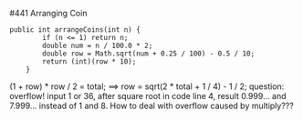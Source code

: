 \#441 Arranging Coin

```
public int arrangeCoins(int n) {
        if (n <= 1) return n;
        double num = n / 100.0 * 2;
        double row = Math.sqrt(num + 0.25 / 100) - 0.5 / 10;
        return (int)(row * 10);
    }
```
(1 + row) * row / 2 = total;
==> row = sqrt(2 * total + 1 / 4) - 1 / 2;
question:
overflow!
input 1 or 36, after square root in code line 4, result 0.999... and 7.999... instead of 1 and 8. How to deal with overflow caused by multiply???
